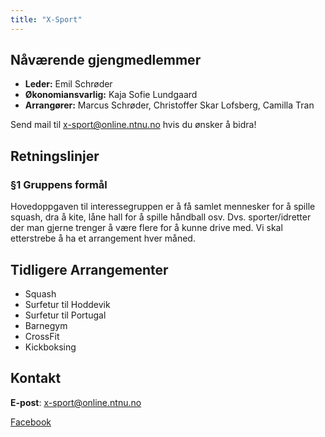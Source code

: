 ```yaml
---
title: "X-Sport"
---
```


Nåværende gjengmedlemmer
---------------------------------


- **Leder:** Emil Schrøder
- **Økonomiansvarlig:** Kaja Sofie Lundgaard
- **Arrangører:** Marcus Schrøder, Christoffer Skar Lofsberg, Camilla Tran


Send mail til x-sport@online.ntnu.no hvis du ønsker å bidra!


Retningslinjer
--------------

### §1 Gruppens formål

Hovedoppgaven til interessegruppen er å få samlet mennesker for å spille squash, dra å kite, låne hall for å spille håndball osv.
Dvs. sporter/idretter der man gjerne trenger å være flere for å kunne drive med. 
Vi skal etterstrebe å ha et arrangement hver måned.


Tidligere Arrangementer
--------------

- Squash
- Surfetur til Hoddevik
- Surfetur til Portugal
- Barnegym
- CrossFit
- Kickboksing


Kontakt
--------------

**E-post**: x-sport@online.ntnu.no

[Facebook](https://www.facebook.com/groups/onlinexsport)